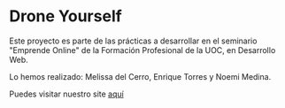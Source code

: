 # Drone Yourself

Este proyecto es parte de las prácticas a desarrollar en el seminario "Emprende Online" de la Formación Profesional de la UOC, en Desarrollo Web.

Lo hemos realizado: Melissa del Cerro, Enrique Torres y Noemi Medina.

Puedes visitar nuestro site [aquí](https://noemims.github.io/droneyourself/)